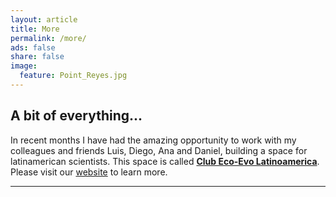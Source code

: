 ```yaml
---
layout: article
title: More
permalink: /more/
ads: false
share: false
image:
  feature: Point_Reyes.jpg
---
```


## A bit of everything...

In recent months I have had the amazing opportunity to work with my colleagues and friends Luis, Diego, Ana and Daniel, building a space for latinamerican scientists. This space is called [**Club Eco-Evo Latinoamerica**](https://ecoevolat.github.io). Please visit our [website](https://ecoevolat.github.io) to learn more.

***

